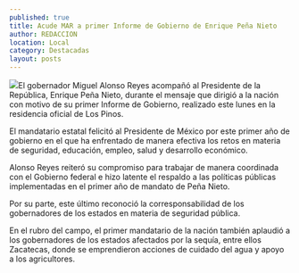 ```yaml
---
published: true
title: Acude MAR a primer Informe de Gobierno de Enrique Peña Nieto
author: REDACCION
location: Local
category: Destacadas
layout: posts
---
```


![](http://i.imgur.com/SBXJv34m.jpg)El gobernador Miguel Alonso Reyes acompañó al Presidente de la República, Enrique Peña Nieto, durante el mensaje que dirigió a la nación con motivo de su primer Informe de Gobierno, realizado este lunes en la residencia oficial de Los Pinos.

El mandatario estatal felicitó al Presidente de México por este primer año de gobierno en el que ha enfrentado de manera efectiva los retos en materia de seguridad, educación, empleo, salud y desarrollo económico.

Alonso Reyes reiteró su compromiso para trabajar de manera coordinada con el Gobierno federal e hizo latente el respaldo a las políticas públicas implementadas en el primer año de mandato de Peña Nieto.

Por su parte, este último reconoció la corresponsabilidad de los gobernadores de los estados en materia de seguridad pública.

En el rubro del campo, el primer mandatario de la nación también aplaudió a los gobernadores de los estados afectados por la sequía, entre ellos Zacatecas, donde se emprendieron acciones de cuidado del agua y apoyo a los agricultores.

